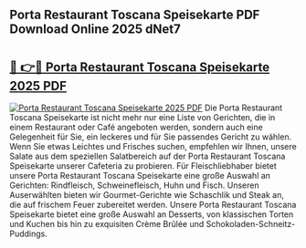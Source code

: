 ## Porta Restaurant Toscana Speisekarte PDF Download Online 2025 dNet7

# <h2><a href="http://gcalqr.nevu.top/?p=Porta+Restaurant+Toscana+Speisekarte">🔗 👉🔴 Porta Restaurant Toscana Speisekarte 2025 PDF</a></h2>

[![Porta Restaurant Toscana Speisekarte 2025 PDF](https://i.imgur.com/dBaPXMq.png)](http://gcalqr.nevu.top/?p=Porta+Restaurant+Toscana+Speisekarte)
Die Porta Restaurant Toscana Speisekarte ist nicht mehr nur eine Liste von Gerichten, die in einem Restaurant oder Café angeboten werden, sondern auch eine Gelegenheit für Sie, ein leckeres und für Sie passendes Gericht zu wählen. Wenn Sie etwas Leichtes und Frisches suchen, empfehlen wir Ihnen, unsere Salate aus dem speziellen Salatbereich auf der Porta Restaurant Toscana Speisekarte unserer Cafeteria zu probieren. Für Fleischliebhaber bietet unsere Porta Restaurant Toscana Speisekarte eine große Auswahl an Gerichten: Rindfleisch, Schweinefleisch, Huhn und Fisch. Unseren Auserwählten bieten wir Gourmet-Gerichte wie Schaschlik und Steak an, die auf frischem Feuer zubereitet werden. Unsere Porta Restaurant Toscana Speisekarte bietet eine große Auswahl an Desserts, von klassischen Torten und Kuchen bis hin zu exquisiten Crème Brûlée und Schokoladen-Schneitz-Puddings.
